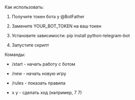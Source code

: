 Как использовать:

1. Получите токен бота у @BotFather

2. Замените YOUR_BOT_TOKEN на ваш токен

3. Установите зависимости: pip install python-telegram-bot

4. Запустите скрипт

Команды:

- /start - начать работу с ботом

- /new - начать новую игру

- /rules - показать правила

- x y - сделать ход (например, 7 7)
